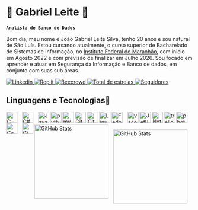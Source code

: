 # 🦂 Gabriel Leite 🦂

**`Analista de Banco de Dados`**

Bom dia, meu nome é João Gabriel Leite Silva, tenho 20 anos e sou natural de São Luís. 
Estou cursando atualmente, o curso superior de Bacharelado de Sistemas de Informação, no [Instituto Federal do Maranhão](https://portal.ifma.edu.br/inicio/), com inicio em Agosto 2022 e com previsão de finalizar em Julho 2026.
Sou focado em aprender e atuar em Segurança da Informação e Banco de dados, em conjunto com suas sub áreas.

<p align="left">
    <!-- Badge do LinkedIn -->
    <a href="https://www.linkedin.com/in/jo%C3%A3o-gabriel-leite-silva-332602276/">
        <img 
            alt="Linkedin" 
            title="Acesso ao meu Linkedin" 
            src="https://custom-icon-badges.demolab.com/badge/-Conecte--se-4169e1?logo=person-add&logoColor=white&style=for-the-badge&labelColor=2E3440"
        />
    </a>
    <!-- Badge do Replit -->
    <a href="https://replit.com/@GabrielLeite28">
        <img 
            alt="Replit" 
            title="Acesso ao meu Replit" 
            src="https://img.shields.io/badge/-Replit-FF7F50?logo=replit&logoColor=white&style=for-the-badge&labelColor=2E3440"
        />
    </a>
    <!-- Badge do Beecrowd-->
    <a href="https://judge.beecrowd.com/pt/profile/797056">
        <img 
            alt="Beecrowd" 
            title="Acesso ao meu Beecrowd" 
            src="https://img.shields.io/badge/-Beecrowd-993399?logo=c&logoColor=white&style=for-the-badge&labelColor=2E3440"
        />
    </a>
    <!-- Badge das Estrelas do Github-->
    <a href="https://github.com/Gaeleite?tab=repositories&sort=stargazers">
        <img 
            alt="Total de estrelas" 
            title="Total de estrelas GitHub" 
            src="https://custom-icon-badges.demolab.com/github/stars/gaeleite?color=55960c&style=for-the-badge&labelColor=488207&logo=star&label=estrelas"
        />
    </a>
    <!-- Badge dos seguidores do Github-->
    <a href="https://github.com/Gaeleite?tab=followers">
        <img 
            alt="Seguidores" 
            title="Me siga no GitHub" 
            src="https://custom-icon-badges.demolab.com/github/followers/Gaeleite?color=d22e2e&labelColor=a82424&style=for-the-badge&logo=github&label=Seguidores&logoColor=white"
        />
    </a>

## Linguagens e Tecnologias🤖
<img  
    align="left" 
    alt="C"
    title="C" 
    width="30px" 
    style="padding-right: 10px;" 
    src="https://cdn.jsdelivr.net/gh/devicons/devicon@latest/icons/c/c-original.svg"/>
<img 
    align="left" 
    alt="C#"
    title="C#" 
    width="30px" 
    style="padding-right: 10px;" 
    src="https://cdn.jsdelivr.net/gh/devicons/devicon@latest/icons/csharp/csharp-original.svg"
/>
<img 
    align="left" 
    alt="Java"
    title="Java" 
    width="30px"
    src="https://cdn.jsdelivr.net/gh/devicons/devicon@latest/icons/java/java-original.svg" 
/>
<img 
    align="left" 
    alt="python"
    title="python"
    width="30px"
    src="https://cdn.jsdelivr.net/gh/devicons/devicon@latest/icons/python/python-original.svg" 
/>
<img 
    align="left" 
    alt="mysql"
    title="mysql" 
    width="30px"
    src="https://cdn.jsdelivr.net/gh/devicons/devicon@latest/icons/mysql/mysql-plain-wordmark.svg" 
/>
<img 
    align="left" 
    alt="Git"
    title="Git" 
    width="30px" 
    src="https://cdn.jsdelivr.net/gh/devicons/devicon@latest/icons/git/git-original.svg" 
/>
    
<img 
    align="left" 
    alt="Github"
    title="Github" 
    width="30px"
   src="https://cdn.jsdelivr.net/gh/devicons/devicon@latest/icons/github/github-original-wordmark.svg"
   />
<img 
    align="left" 
    alt="Linux"
    title="Linux" 
    width="30px"
    src="https://cdn.jsdelivr.net/gh/devicons/devicon@latest/icons/linux/linux-original.svg" 
/>
<img 
    align="left" 
    alt="Fedora"
    title="Fedora" 
    width="30px" 
    style="padding-right: 10px;" 
    src="https://cdn.jsdelivr.net/gh/devicons/devicon@latest/icons/fedora/fedora-original.svg"
/>
<img 
    align="left" 
    alt="vscode"
    title="vscode" 
    width="30px"
    src="https://cdn.jsdelivr.net/gh/devicons/devicon@latest/icons/vscode/vscode-original.svg" 
/>
<img 
    align="left" 
    alt="JetBrains"
    title="JetBrains" 
    width="30px"
    src="https://cdn.jsdelivr.net/gh/devicons/devicon@latest/icons/jetbrains/jetbrains-original.svg" 
/><img align="left" 
    alt="Notion"
    title="Notion" 
    width="30px"
    src="https://cdn.jsdelivr.net/gh/devicons/devicon@latest/icons/notion/notion-original.svg" /><img align="left"
    alt="trello"
    title="trello" 
    width="30px"
    src="https://cdn.jsdelivr.net/gh/devicons/devicon@latest/icons/trello/trello-original.svg" />
       <img 
    align="left" 
    alt="photoshop"
    title="photoshop"
    width="30px"
    src="https://cdn.jsdelivr.net/gh/devicons/devicon@latest/icons/photoshop/photoshop-original.svg" /><img 
    align="left" 
    alt="Canva"
    title="Canva" 
    width="30px" 
    style="padding-right: 10px;" 
    src="https://cdn.jsdelivr.net/gh/devicons/devicon@latest/icons/canva/canva-original.svg" 
    /> <img align="left" 
    alt="Gimp"
    title="Gimp" 
    width="30px"
    src="https://cdn.jsdelivr.net/gh/devicons/devicon@latest/icons/gimp/gimp-original.svg" />
<br/>
<br/>
  <img 
    align="left" 
    alt="GitHub Stats" 
    height="200" 
    style="padding-right: 10px;" 
    src="https://github-readme-stats.vercel.app/api?username=Gaeleite&show_icons=true&theme=tokyonight&include_all_commits=true&locale=pt-br" 
  />

<img 
      align="left" 
      alt="GitHub Stats" 
      height="200" 
      src="https://github-readme-stats.vercel.app/api/top-langs/?username=Gaeleite&theme=tokyonight&layout=compact&custom_title=Tecnologias&langs_count=9" 
  />

</p>

